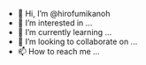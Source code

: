 - 👋 Hi, I’m @hirofumikanoh
- 👀 I’m interested in ...
- 🌱 I’m currently learning ...
- 💞️ I’m looking to collaborate on ...
- 📫 How to reach me ...

<!---
hirofumikanoh/hirofumikanoh is a ✨ special ✨ repository because its `README.md` (this file) appears on your GitHub profile.
You can click the Preview link to take a look at your changes.
--->
